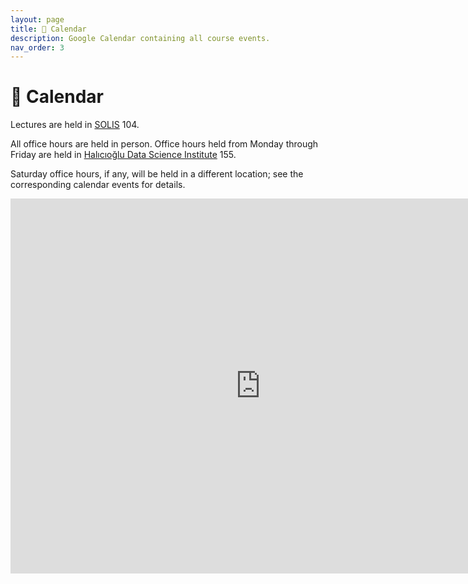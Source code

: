 ```yaml
---
layout: page
title: 📆 Calendar
description: Google Calendar containing all course events.
nav_order: 3
---
```


# 📆 Calendar

Lectures are held in <a
href="https://map.concept3d.com/?id=1005#!ct/18312?s/SOLIS_Main">SOLIS</a> 104.


All office hours are held in person. Office hours held from Monday through Friday are held in [Halıcıoğlu Data Science Institute](https://map.concept3d.com/?id=1005#!m/246301) 155.

Saturday office hours, if any, will be held in a different location; see the corresponding calendar events for details.

<iframe src="https://calendar.google.com/calendar/embed?height=600&wkst=1&bgcolor=%23ffffff&ctz=America%2FLos_Angeles&title&showNav=1&mode=WEEK&showPrint=0&showTabs=0&showCalendars=0&showDate=1&showTitle=0&src=c_79a4e7285569104fd7755de5e6ed9e7e4dbcb0c2c2b350b427bbce63305dbec4@group.calendar.google.com" style="border: 0" width="800" height="600" frameborder="0" scrolling="no"></iframe>
